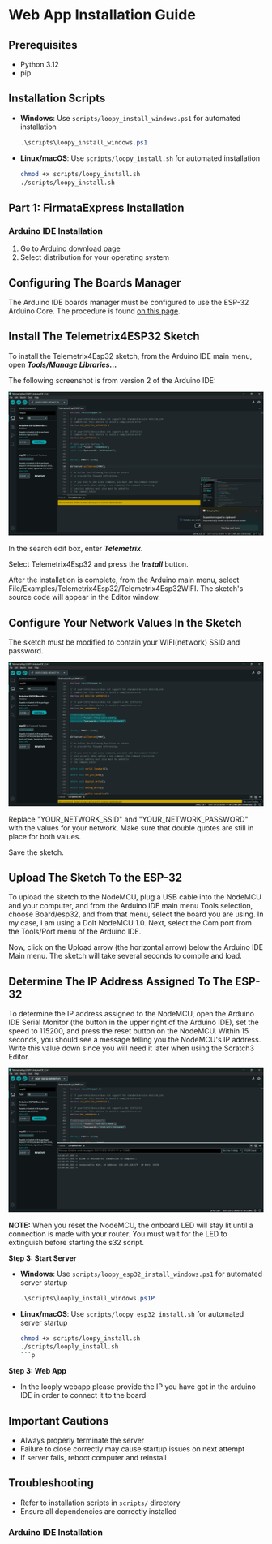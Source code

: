 # Web App Installation Guide

## Prerequisites
- Python 3.12
- pip

## Installation Scripts
- **Windows**: Use `scripts/loopy_install_windows.ps1` for automated installation
  ```powershell
  .\scripts\loopy_install_windows.ps1
  ```
- **Linux/macOS**: Use `scripts/loopy_install.sh` for automated installation
  ```bash
  chmod +x scripts/loopy_install.sh
  ./scripts/loopy_install.sh
  ```

## Part 1: FirmataExpress Installation

### Arduino IDE Installation
1. Go to [Arduino download page](https://www.arduino.cc/en/Main/Software)
2. Select distribution for your operating system

## Configuring The Boards Manager

The Arduino IDE boards manager must be configured to use the ESP-32 Arduino Core. The procedure is found [on this page](https://docs.espressif.com/projects/arduino-esp32/en/latest/installing.html).

## Install The Telemetrix4ESP32 Sketch

To install the Telemetrix4Esp32 sketch, from the Arduino IDE main menu, open **_Tools/Manage Libraries..._**

The following screenshot is from version 2 of the Arduino IDE:

![Arduino Library Manager](./images/ard_lib_mgr2.png)

In the search edit box, enter ***Telemetrix***.

Select Telemetrix4Esp32 and press the ***Install*** button.

After the installation is complete, from the Arduino main menu, select File/Examples/Telemetrix4Esp32/Telemetrix4Esp32WIFI. The sketch's source code will appear in the Editor window.

## Configure Your Network Values In the Sketch

The sketch must be modified to contain your WIFI(network) SSID and password.

![Set Network Values](./images/set_network_values2.png)

Replace "YOUR_NETWORK_SSID" and "YOUR_NETWORK_PASSWORD" with the values for your network. Make sure that double quotes are still in place for both values.

Save the sketch.

## Upload The Sketch To the ESP-32

To upload the sketch to the NodeMCU, plug a USB cable into the NodeMCU and your computer, and from the Arduino IDE main menu Tools selection, choose Board/esp32, and from that menu, select the board you are using. In my case, I am using a DoIt NodeMCU 1.0. Next, select the Com port from the Tools/Port menu of the Arduino IDE.

Now, click on the Upload arrow (the horizontal arrow) below the Arduino IDE Main menu. The sketch will take several seconds to compile and load.

## Determine The IP Address Assigned To The ESP-32

To determine the IP address assigned to the NodeMCU, open the Arduino IDE Serial Monitor (the button in the upper right of the Arduino IDE), set the speed to 115200, and press the reset button on the NodeMCU. Within 15 seconds, you should see a message telling you the NodeMCU's IP address. Write this value down since you will need it later when using the Scratch3 Editor.

![IP Address](./images/ip_address2.png)

**NOTE:** When you reset the NodeMCU, the onboard LED will stay lit until a connection is made with your router. You must wait for the LED to extinguish before starting the s32 script.

**Step 3: Start Server**
- **Windows**: Use `scripts/loopy_esp32_install_windows.ps1` for automated server startup
  ```powershell
  .\scripts\looply_install_windows.ps1P
  ```
- **Linux/macOS**: Use `scripts/loopy_esp32_install.sh` for automated server startup
  ```bash
  chmod +x scripts/loopy_install.sh
  ./scripts/looply_install.sh
  ```p
  
**Step 3: Web App**
- In the looply webapp please provide the IP you have got in the arduino IDE in order to connect it to the board

## Important Cautions
- Always properly terminate the server
- Failure to close correctly may cause startup issues on next attempt
- If server fails, reboot computer and reinstall

## Troubleshooting
- Refer to installation scripts in `scripts/` directory
- Ensure all dependencies are correctly installed
### Arduino IDE Installation
